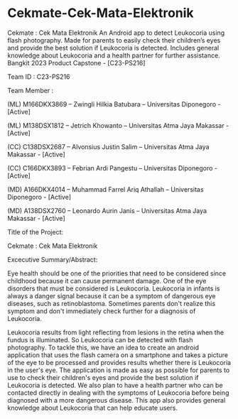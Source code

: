 # Cekmate-Cek-Mata-Elektronik
Cekmate : Cek Mata Elektronik An Android app to detect Leukocoria using flash photography. Made for parents to easily check their children’s eyes and provide the best solution if Leukocoria is detected. Includes general knowledge about Leukocoria and a health partner for further assistance. Bangkit 2023 Product Capstone - [C23-PS216]

Team ID		: C23-PS216

Team Member	: 

(ML) M166DKX3869 – Zwingli Hilkia Batubara – Universitas Diponegoro - [Active]

(ML) M138DSX1812 – Jetrich Khowanto – Universitas Atma Jaya Makassar - [Active]

(CC)  C138DSX2687 – Alvonsius Justin Salim – Universitas Atma Jaya Makassar - [Active]

(CC) C166DKX3893 – Febrian Ardi Pangestu – Universitas Diponegoro - [Active]

(MD) A166DKX4014 – Muhammad Farrel Ariq Athallah – Universitas Diponegoro - [Active]

(MD) A138DSX2760 – Leonardo Aurin Janis  – Universitas Atma Jaya Makassar - [Active]


Title of the Project: 

Cekmate : Cek Mata Elektronik


Excecutive Summary/Abstract: 

Eye health should be one of the priorities that need to be considered since childhood because it can cause permanent damage. One of the eye disorders that must be considered is Leukocoria. Leukocoria in infants is always a danger signal because it can be a symptom of dangerous eye diseases, such as retinoblastoma. Sometimes parents don't realize this symptom and don't immediately check further for a diagnosis of Leukocoria.

Leukocoria results from light reflecting from lesions in the retina when the fundus is illuminated. So Leukocoria can be detected with flash photography. To tackle this, we have an idea to create an android application that uses the flash camera on a smartphone and takes a picture of the eye to be processed and provides results whether there is Leukocoria in the user's eye. The application is made as easy as possible for parents to use to check their children's eyes and provide the best solution if Leukocoria is detected. We also plan to have a health partner who can be contacted directly in dealing with the symptoms of Leukocoria before being diagnosed with a more dangerous disease. This app also provides general knowledge about Leukocoria that can help educate users.
